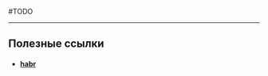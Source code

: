 
#TODO 

---

## Полезные ссылки
- #### [habr](https://habr.com/ru/companies/ruvds/articles/337460/)